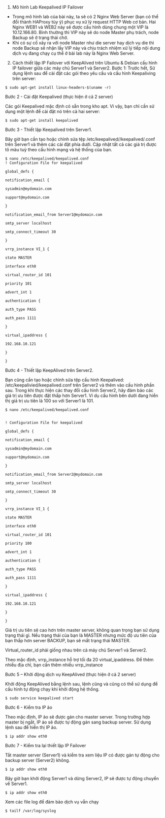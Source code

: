 1. Mô hình Lab Keepalived IP Failover
- Trong mô hình lab của bài này, ta sẽ có 2 Nginx Web Server (bạn có thể đổi thành HAProxy tùy ý) phục vụ xử lý request HTTP Web cơ bản. Hai Nginx WEB1 và WEB2 này sẽ được cấu hình dùng chung một VIP là 10.12.166.80. Bình thường thì VIP này sẽ do node Master phụ trách, node Backup sẽ ở trạng thái chờ.
- Khi có sự cố xảy ra với node Master như die server hay dịch vụ die thì node Backup sẽ nhận lấy VIP này và chịu trách nhiệm xử lý tiếp nội dung dịch vụ đang chạy cụ thể ở bài lab này là Nginx Web Server.
2. Cách thiết lập IP Failover với KeepAlived trên Ubuntu & Debian
cấu hình IP failover giữa các máy chủ Server1 và Server2.
Bước 1: Trước hết, Sử dụng lệnh sau để cài đặt các gói theo yêu cầu và cấu hình Keepaliving trên server:
```
$ sudo apt-get install linux-headers-$(uname -r)
```
Bước 2 - Cài đặt Keepalived (thực hiện ở cả 2 server)

Các gói Keepalived mặc định có sẵn trong kho apt. Vì vậy, bạn chỉ cần sử dụng một lệnh để cài đặt nó trên cả hai server:
```
$ sudo apt-get install keepalived
```
Bước 3 - Thiết lập Keepalived trên Server1.

Bây giờ bạn cần tạo hoặc chỉnh sửa tệp /etc/keepalived//keepalived/.conf trên Server1 và thêm các cài đặt phía dưới. Cập nhật tất cả các giá trị được tô màu tuỳ theo cấu hình mạng và hệ thống của bạn.
```
$ nano /etc/keepalived/keepalived.conf
! Configuration File for keepalived

global_defs {

notification_email {

sysadmin@mydomain.com

support@mydomain.com

}

notification_email_from Server1@mydomain.com

smtp_server localhost

smtp_connect_timeout 30

}

vrrp_instance VI_1 {

state MASTER

interface eth0

virtual_router_id 101

priority 101

advert_int 1

authentication {

auth_type PASS

auth_pass 1111

}

virtual_ipaddress {

192.168.10.121

}

}
```

Bước 4 - Thiết lập KeepAlived  trên Server2.

Bạn cũng cần tạo hoặc chỉnh sửa tệp cấu hình Keepalived: /etc/keepalivied/keepalived.conf trên Server2 và thêm vào cấu hình phần sau. Trong khi thực hiện các thay đổi cấu hình Server2, hãy đảm bảo các giá trị ưu tiên được đặt thấp hơn Server1. Ví dụ cấu hình bên dưới đang hiển thị giá trị ưu tiên là 100 so với Server1 là 101.
```
$ nano /etc/keepalived/keepalived.conf


! Configuration File for keepalived

global_defs {

notification_email {

sysadmin@mydomain.com

support@mydomain.com

}

notification_email_from Server2@mydomain.com

smtp_server localhost

smtp_connect_timeout 30

}

vrrp_instance VI_1 {

state MASTER

interface eth0

virtual_router_id 101

priority 100

advert_int 1

authentication {

auth_type PASS

auth_pass 1111

}

virtual_ipaddress {

192.168.10.121

}

}
```

Giá trị ưu tiên sẽ cao hơn trên master server, không quan trọng bạn sử dụng trạng thái gì. Nếu trạng thái của bạn là MASTER nhưng mức độ ưu tiên của bạn thấp hơn server BACKUP, bạn sẽ mất trạng thái MASTER.

Virtual_router_id phải giống nhau trên cả máy chủ Server1 và Server2.

Theo mặc định, vrrp_instance hỗ trợ tối đa 20 virtual_ipaddress. Để thêm nhiều địa chỉ, bạn cần thêm nhiều vrrp_instance



Bước 5 – Khởi động dịch vụ KeepAlived (thực hiện ở cả 2 server)

Khởi động KeepAlived bằng lệnh sau, lệnh cũng và cũng có thể sử dụng để cấu hình tự động chạy khi khởi động hệ thống.
```
$ sudo service keepalived start
```
Bước 6 - Kiểm tra IP ảo

Theo mặc định, IP ảo sẽ được gán cho master server. Trong trường hợp master bị ngắt, IP ảo sẽ được tự động gán sang backup server. Sử dụng lệnh sau để hiển thị IP ảo.
```
$ ip addr show eth0
```

Bước 7 - Kiểm tra lại thiết lập IP Failover

Tắt master server (Server1) và kiểm tra xem liệu IP có được gán tự động cho backup server (Server2) không.
```
$ ip addr show eth0
```
Bây giờ bạn khởi động Server1 và dừng Server2, IP sẽ được tự động chuyển về Server1.
```
$ ip addr show eth0
```
Xem các file log để đảm bảo dịch vụ vẫn chạy
```
$ tailf /var/log/syslog
```
